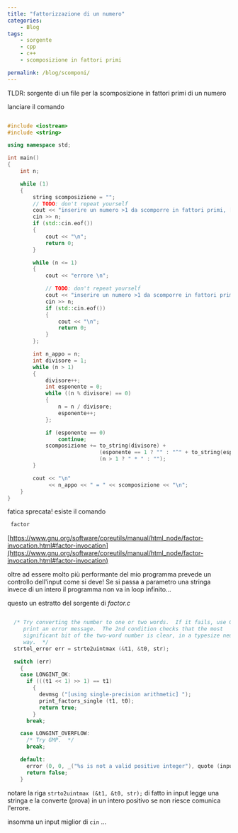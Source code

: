 ```yaml
---
title: "fattorizzazione di un numero"
categories:
    - Blog
tags:
    - sorgente
    - cpp
    - c++
    - scomposizione in fattori primi

permalink: /blog/scomponi/
---
```


TLDR: sorgente di un file per la scomposizione in fattori primi di un numero

lanciare il comando

```c++

#include <iostream>
#include <string>

using namespace std;

int main()
{
    int n;

    while (1)
    {
        string scomposizione = "";
        // TODO: don't repeat yourself
        cout << "inserire un numero >1 da scomporre in fattori primi, [ ctrl ] + [ d ] per uscire ";
        cin >> n;
        if (std::cin.eof())
        {
            cout << "\n";
            return 0;
        }

        while (n <= 1)
        {
            cout << "errore \n";

            // TODO: don't repeat yourself
            cout << "inserire un numero >1 da scomporre in fattori primi, [ ctrl ] + [ d ] per uscire ";
            cin >> n;
            if (std::cin.eof())
            {
                cout << "\n";
                return 0;
            }
        };

        int n_appo = n;
        int divisore = 1;
        while (n > 1)
        {
            divisore++;
            int esponente = 0;
            while ((n % divisore) == 0)
            {
                n = n / divisore;
                esponente++;
            };

            if (esponente == 0)
                continue;
            scomposizione += to_string(divisore) +
                             (esponente == 1 ? "" : "^" + to_string(esponente)) +
                             (n > 1 ? " * " : "");
        }

        cout << "\n"
             << n_appo << " = " << scomposizione << "\n";
    }
}

```

fatica sprecata!
esiste il comando 

```bash 
 factor 
```
[https://www.gnu.org/software/coreutils/manual/html_node/factor-invocation.html#factor-invocation](https://www.gnu.org/software/coreutils/manual/html_node/factor-invocation.html#factor-invocation)


oltre ad essere molto più performante del mio programma prevede un controllo dell'input come si deve!
Se si passa a parametro una stringa invece di un intero il programma non va in loop infinito...

questo un estratto del sorgente di *factor.c*

```c

  /* Try converting the number to one or two words.  If it fails, use GMP or
     print an error message.  The 2nd condition checks that the most
     significant bit of the two-word number is clear, in a typesize neutral
     way.  */
  strtol_error err = strto2uintmax (&t1, &t0, str);

  switch (err)
    {
    case LONGINT_OK:
      if (((t1 << 1) >> 1) == t1)
        {
          devmsg ("[using single-precision arithmetic] ");
          print_factors_single (t1, t0);
          return true;
        }
      break;

    case LONGINT_OVERFLOW:
      /* Try GMP.  */
      break;

    default:
      error (0, 0, _("%s is not a valid positive integer"), quote (input));
      return false;
    }
```

notare la riga `strto2uintmax (&t1, &t0, str);` di fatto in input legge una stringa e la converte (prova) in un intero positivo se non riesce comunica l'errore.

insomma un input miglior di `cin` ... 